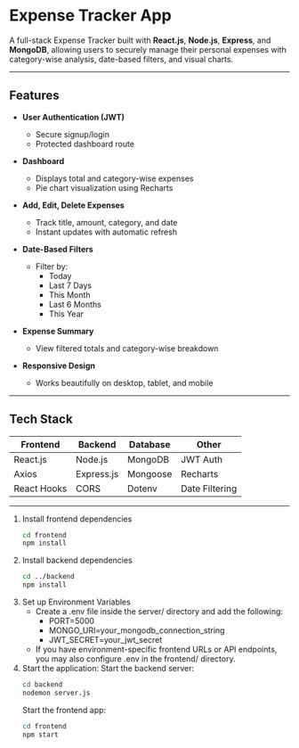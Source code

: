 # Expense Tracker App

A full-stack Expense Tracker built with **React.js**, **Node.js**, **Express**, and **MongoDB**, allowing users to securely manage their personal expenses with category-wise analysis, date-based filters, and visual charts.

---

## Features

- **User Authentication (JWT)**
  - Secure signup/login
  - Protected dashboard route

- **Dashboard**
  - Displays total and category-wise expenses
  - Pie chart visualization using Recharts

- **Add, Edit, Delete Expenses**
  - Track title, amount, category, and date
  - Instant updates with automatic refresh

- **Date-Based Filters**
  - Filter by:
    - Today
    - Last 7 Days
    - This Month
    - Last 6 Months
    - This Year

- **Expense Summary**
  - View filtered totals and category-wise breakdown

- **Responsive Design**
  - Works beautifully on desktop, tablet, and mobile

---

## Tech Stack

| Frontend         | Backend        | Database   | Other          |
|------------------|----------------|------------|----------------|
| React.js         | Node.js        | MongoDB    | JWT Auth       |
| Axios            | Express.js     | Mongoose   | Recharts       |
| React Hooks      | CORS           | Dotenv     | Date Filtering |

---

1. Install frontend dependencies
   ```bash
   cd frontend
   npm install
   ```
2. Install backend dependencies
   ```bash
   cd ../backend
   npm install
   ```
3. Set up Environment Variables
     - Create a .env file inside the server/ directory and add the following:
       - PORT=5000
       - MONGO_URI=your_mongodb_connection_string
       - JWT_SECRET=your_jwt_secret
     - If you have environment-specific frontend URLs or API endpoints, you may also configure .env in the frontend/ directory.
4. Start the application:
     Start the backend server:
     ```bash
     cd backend
     nodemon server.js
     ```
     Start the frontend app:
     ```bash
     cd frontend 
     npm start
     ```

